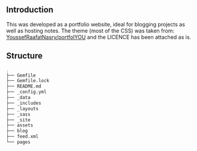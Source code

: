## Introduction

This was developed as a portfolio website, ideal for blogging projects as well as hosting notes.
The theme (most of the CSS) was taken from: [YoussefRaafatNasry/portfolYOU](https://github.com/YoussefRaafatNasry/portfolYOU) and the LICENCE has been attached as is.

## Structure 

```bash
.
├── Gemfile
├── Gemfile.lock
├── README.md
├── _config.yml
├── _data
├── _includes
├── _layouts
├── _sass
├── _site
├── assets
├── blog
├── feed.xml
└── pages
```

